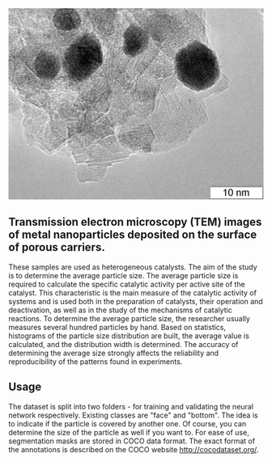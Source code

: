 <div align="center">
  <img src="tem-logo.jpg" width="600"/>
</div>

## Transmission electron microscopy (TEM) images of metal nanoparticles deposited on the surface of porous carriers. 
These samples are used as heterogeneous catalysts. The aim of the study is to determine the average particle size. The average particle size is required to calculate the specific catalytic activity per active site of the catalyst. This characteristic is the main measure of the catalytic activity of systems and is used both in the preparation of catalysts, their operation and deactivation, as well as in the study of the mechanisms of catalytic reactions.
To determine the average particle size, the researcher usually measures several hundred particles by hand. Based on statistics, histograms of the particle size distribution are built, the average value is calculated, and the distribution width is determined. The accuracy of determining the average size strongly affects the reliability and reproducibility of the patterns found in experiments.

## Usage
The dataset is split into two folders - for training and validating the neural network respectively. Existing classes are "face" and "bottom". The idea is to indicate if the particle is covered by another one. Of course, you can determine the size of the particle as well if you want to. For ease of use, segmentation masks are stored in COCO data format. The exact format of the annotations is described on the COCO website http://cocodataset.org/.
